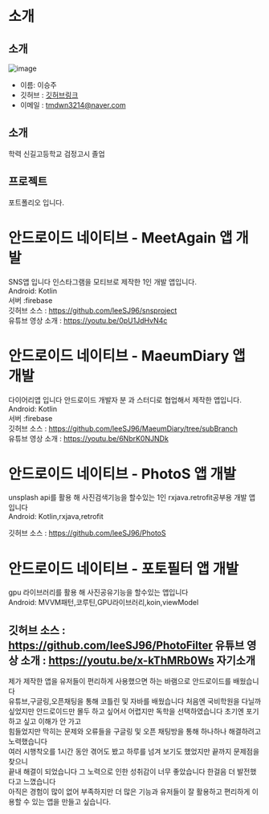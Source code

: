 # 소개


소개
------------

   ![image](https://ifh.cc/g/exs6km.jpg)
 
* 이름: 이승주
* 깃허브 : [깃허브링크](https://github.com/leeSJ96 "github link")
* 이메일 : tmdwn3214@naver.com   

소개
------------
학력 신길고등학교 검정고시 졸업

프로젝트
------------
포트폴리오 입니다.
# 안드로이드 네이티브 - MeetAgain 앱 개발
SNS앱 입니다 인스타그램을 모티브로 제작한 1인 개발 앱입니다.   
Android: Kotlin   
서버 :firebase   
깃허브 소스 : https://github.com/leeSJ96/snsproject   
유튜브 영상 소개 : https://youtu.be/0pU1JdHvN4c   
   
# 안드로이드 네이티브 - MaeumDiary 앱 개발
다이어리앱 입니다 안드로이드 개발자 분 과 스터디로 협업해서 제작한 앱입니다.   
Android: Kotlin   
서버 :firebase   
깃허브 소스 : https://github.com/leeSJ96/MaeumDiary/tree/subBranch   
유튜브 영상 소개 : https://youtu.be/6NbrK0NJNDk   
   
# 안드로이드 네이티브 - PhotoS 앱 개발
 unsplash api를 활용 해 사진검색기능을 할수있는 1인 rxjava.retrofit공부용 개발 앱입니다   
Android: Kotlin,rxjava,retrofit   
   
깃허브 소스 : https://github.com/leeSJ96/PhotoS   

# 안드로이드 네이티브 - 포토필터 앱 개발
 gpu 라이브러리를 활용 해 사진공유기능을 할수있는 앱입니다   
Android: MVVM패턴,코루틴,GPU라이브러리,koin,viewModel
   
깃허브 소스 : https://github.com/leeSJ96/PhotoFilter 
유튜브 영상 소개 : https://youtu.be/x-kThMRb0Ws
자기소개
----------- 
제가 제작한 앱을 유저들이 편리하게 사용했으면 하는 바램으로 안드로이드를 배웠습니다    
유튜브,구글링,오픈채팅을 통해  코틀린 및 자바를 배웠습니다 처음엔 국비학원을 다닐까 싶었지만 
안드로이드만 몰두 하고 싶어서 어렵지만 독학을 선택하였습니다 초기엔 포기하고 싶고 이해가 안 가고    
힘들었지만 막히는 문제와 오류들을 구글링 및 오픈 채팅방을 통해 하나하나 해결하려고 노력했습니다    
여러 시행착오를 1시간 동안 겪어도 봤고 하루를 넘겨 보기도 했었지만 끝까지 문제점을 찾으니    
끝내 해결이 되었습니다 그 노력으로 인한 성취감이 너무 좋았습니다 한걸음 더 발전했다고 느꼈습니다   
 아직은 경험이 많이 없어 부족하지만 더 많은 기능과 유저들이 잘 활용하고 편리하게 이용할 수 있는 앱을 만들고 싶습니다.  
